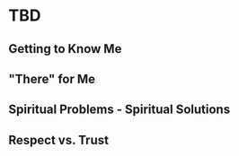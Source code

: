 # TBD

## Getting to Know Me

## "There" for Me

## Spiritual Problems - Spiritual Solutions

## Respect vs. Trust
